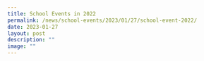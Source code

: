 ```yaml
---
title: School Events in 2022
permalink: /news/school-events/2023/01/27/school-event-2022/
date: 2023-01-27
layout: post
description: ""
image: ""
---
```

